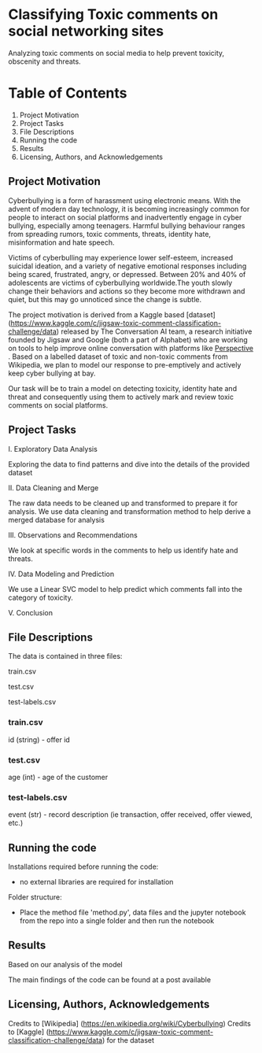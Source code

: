 # Classifying Toxic comments on social networking sites

Analyzing toxic comments on social media to help prevent toxicity, obscenity and threats.

# Table of Contents
1. Project Motivation
2. Project Tasks
3. File Descriptions
4. Running the code
5. Results
6. Licensing, Authors, and Acknowledgements

## Project Motivation 

Cyberbullying is a form of harassment using electronic means. With the advent of modern day technology, it is becoming increasingly common for people to interact on social platforms and inadvertently engage in cyber bullying, especially among teenagers. Harmful bullying behaviour ranges from spreading rumors, toxic comments, threats, identity hate, misinformation and hate speech.

Victims of cyberbulling may experience lower self-esteem, increased suicidal ideation, and a variety of negative emotional responses including being scared, frustrated, angry, or depressed. Between 20% and 40% of adolescents are victims of cyberbullying worldwide.The youth slowly change their behaviors and actions so they become more withdrawn and quiet, but this may go unnoticed since the change is subtle.

The project motivation is derived from a Kaggle based [dataset] (https://www.kaggle.com/c/jigsaw-toxic-comment-classification-challenge/data) released by The Conversation AI team, a research initiative founded by Jigsaw and Google (both a part of Alphabet) who are working on tools to help improve online conversation with platforms like [Perspective](https://perspectiveapi.com/#/home) . Based on a labelled dataset of toxic and non-toxic comments from Wikipedia, we plan to model our response to pre-emptively and actively keep cyber bullying at bay.

Our task will be to train a model on detecting toxicity, identity hate and threat and consequently using them to actively mark and review toxic comments on social platforms.

## Project Tasks

I. Exploratory Data Analysis

Exploring the data to find patterns and dive into the details of the provided dataset

II. Data Cleaning and Merge

The raw data needs to be cleaned up and transformed to prepare it for analysis. We use data cleaning and transformation method to help derive a merged database for analysis

III. Observations and Recommendations

We look at specific words in the comments to help us identify hate and threats.

IV. Data Modeling and Prediction

We use a Linear SVC model to help predict which comments fall into the category of toxicity.

V. Conclusion



## File Descriptions

The data is contained in three files:

train.csv

test.csv

test-labels.csv

### train.csv

id (string) - offer id


### test.csv

age (int) - age of the customer


### test-labels.csv

event (str) - record description (ie transaction, offer received, offer viewed, etc.)


## Running the code

Installations required before running the code:
- no external libraries are required for installation

Folder structure:
- Place the method file 'method.py', data files and the jupyter notebook from the repo into a single folder and then run the notebook

## Results

Based on our analysis of the model 


The main findings of the code can be found at a post available 

## Licensing, Authors, Acknowledgements
Credits to [Wikipedia] (https://en.wikipedia.org/wiki/Cyberbullying)
Credits to [Kaggle] (https://www.kaggle.com/c/jigsaw-toxic-comment-classification-challenge/data) for the dataset
